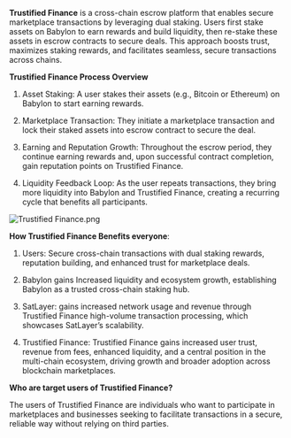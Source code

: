 **Trustified Finance** is a cross-chain escrow platform that enables secure marketplace transactions by leveraging dual staking. Users first stake assets on Babylon to earn rewards and build liquidity, then re-stake these assets in escrow contracts to secure deals. This approach boosts trust, maximizes staking rewards, and facilitates seamless, secure transactions across chains.

**Trustified Finance Process Overview**

1. Asset Staking: A user stakes their assets (e.g., Bitcoin or Ethereum) on Babylon to start earning rewards.

1. Marketplace Transaction: They initiate a marketplace transaction and lock their staked assets into escrow contract to secure the deal.

1. Earning and Reputation Growth: Throughout the escrow period, they continue earning rewards and, upon successful contract completion, gain reputation points on Trustified Finance.

1. Liquidity Feedback Loop: As the user repeats transactions, they bring more liquidity into Babylon and Trustified Finance, creating a recurring cycle that benefits all participants.

![Trustified Finance.png](https://cdn.dorahacks.io/static/files/1930840b28285b9c1a06d3349af8e483.png)

**How Trustified Finance Benefits everyone**:

1. Users: Secure cross-chain transactions with dual staking rewards, reputation building, and enhanced trust for marketplace deals.

1. Babylon gains Increased liquidity and ecosystem growth, establishing Babylon as a trusted cross-chain staking hub.

1. SatLayer: gains increased network usage and revenue through Trustified Finance high-volume transaction processing, which showcases SatLayer’s scalability.

1. Trustified Finance: Trustified Finance gains increased user trust, revenue from fees, enhanced liquidity, and a central position in the multi-chain ecosystem, driving growth and broader adoption across blockchain marketplaces.

**Who are target users of Trustified Finance?**

The users of Trustified Finance are individuals who want to participate in marketplaces and businesses seeking to facilitate transactions in a secure, reliable way without relying on third parties.
